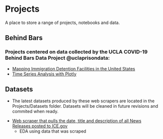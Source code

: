 # Projects

A place to store a range of projects, notebooks and data. 

## Behind Bars
### Projects centered on data collected by the UCLA COVID-19 Behind Bars Data Project @uclaprisondata: 
- [Mapping Immigration Detention Facilities in the United States](https://colab.research.google.com/drive/1m-qQiFJHfEwVBJowMRDQEt1jcH2uJeKJ#scrollTo=tQ6VzF8_0fMI)
- [Time Series Analysis with Plotly](https://colab.research.google.com/drive/1Ql_4MncKuhjHLRdyHTs0dwj32tzi_gKk?usp=sharing)

## Datasets 
* The latest datasets produced by these web scrapers are located in the Projects/Datasets folder. Datasets will be cleaned in future revisions and commited when ready. 
- [Web scraper that pulls the date, title and description of all News Releases posted to ICE.gov](https://colab.research.google.com/drive/1dxwfR4Aewc_1vIiAFkeW05XN6mxXhlHe?usp=sharing)
  - EDA using data that was scraped 

